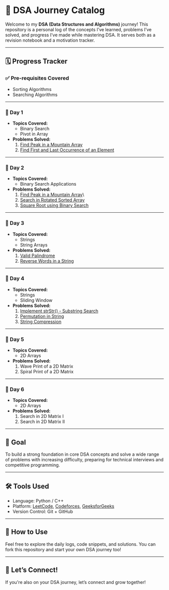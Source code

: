 # 📘 DSA Journey Catalog

Welcome to my **DSA (Data Structures and Algorithms)** journey! This repository is a personal log of the concepts I’ve learned, problems I’ve solved, and progress I’ve made while mastering DSA. It serves both as a revision notebook and a motivation tracker.

---

## 🗓️ Progress Tracker

### ✅ Pre-requisites Covered
- Sorting Algorithms
- Searching Algorithms

---

### 📅 Day 1
- **Topics Covered:**
  - Binary Search
  - Pivot in Array
- **Problems Solved:**
  1. [Find Peak in a Mountain Array](https://leetcode.com/problems/peak-index-in-a-mountain-array/) 
  2. [Find First and Last Occurrence of an Element](https://leetcode.com/problems/find-first-and-last-position-of-element-in-sorted-array/)

---

### 📅 Day 2
- **Topics Covered:**
  - Binary Search Applications
- **Problems Solved:**
  1. [Find Peak in a Mountain Array](https://leetcode.com/problems/peak-index-in-a-mountain-array/)\
  2. [Search in Rotated Sorted Array](https://leetcode.com/problems/search-in-rotated-sorted-array/) 
  3. [Square Root using Binary Search](https://leetcode.com/problems/sqrtx/) 

---

### 📅 Day 3
- **Topics Covered:**
  - Strings
  - String Arrays
- **Problems Solved:**
  1. [Valid Palindrome](https://leetcode.com/problems/valid-palindrome/)
  2. [Reverse Words in a String](https://leetcode.com/problems/reverse-words-in-a-string/) 

---

### 📅 Day 4
- **Topics Covered:**
  - Strings
  - Sliding Window
- **Problems Solved:**
  1. [Implement strStr() - Substring Search](https://leetcode.com/problems/implement-strstr/)
  2. [Permutation in String](https://leetcode.com/problems/permutation-in-string/)
  3. [String Compression](https://leetcode.com/problems/string-compression/)
---

### 📅 Day 5
- **Topics Covered:**
  - 2D Arrays
- **Problems Solved:**
  1. Wave Print of a 2D Matrix
  2. Spiral Print of a 2D Matrix
 
---
 
### 📅 Day 6
- **Topics Covered:**
  - 2D Arrays
- **Problems Solved:**
  1. Search in 2D Matrix I
  2. Search in 2D Matrix II

---

## 🎯 Goal
To build a strong foundation in core DSA concepts and solve a wide range of problems with increasing difficulty, preparing for technical interviews and competitive programming.

---

## 🛠️ Tools Used
- Language: Python / C++
- Platform: [LeetCode](https://leetcode.com/), [Codeforces](https://codeforces.com/), [GeeksforGeeks](https://www.geeksforgeeks.org/)
- Version Control: Git + GitHub

---

## 🚀 How to Use
Feel free to explore the daily logs, code snippets, and solutions. You can fork this repository and start your own DSA journey too!

---

## 🙌 Let’s Connect!
If you're also on your DSA journey, let’s connect and grow together!

